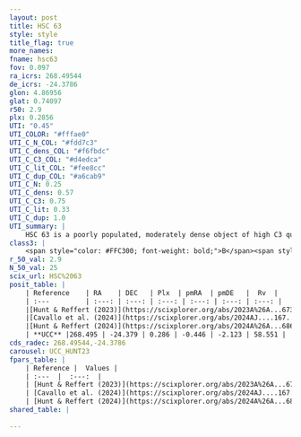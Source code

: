 ```yaml
---
layout: post
title: HSC 63
style: style
title_flag: true
more_names: 
fname: hsc63
fov: 0.097
ra_icrs: 268.49544
de_icrs: -24.3786
glon: 4.86956
glat: 0.74097
r50: 2.9
plx: 0.2856
UTI: "0.45"
UTI_COLOR: "#fffae0"
UTI_C_N_COL: "#fdd7c3"
UTI_C_dens_COL: "#f6fbdc"
UTI_C_C3_COL: "#d4edca"
UTI_C_lit_COL: "#fee8cc"
UTI_C_dup_COL: "#a6cab9"
UTI_C_N: 0.25
UTI_C_dens: 0.57
UTI_C_C3: 0.75
UTI_C_lit: 0.33
UTI_C_dup: 1.0
UTI_summary: |
    HSC 63 is a poorly populated, moderately dense object of high C3 quality. It was recently reported in the literature.
class3: |
    <span style="color: #FFC300; font-weight: bold;">B</span><span style="color: green; font-weight: bold;">A</span>
r_50_val: 2.9
N_50_val: 25
scix_url: HSC%2063
posit_table: |
    | Reference    | RA    | DEC   | Plx  | pmRA  | pmDE   |  Rv  |
    | :---         | :---: | :---: | :---: | :---: | :---: | :---: |
    |[Hunt & Reffert (2023)](https://scixplorer.org/abs/2023A%26A...673A.114H) | 268.49 | -24.369 | 0.289 | -0.408 | -2.133 | -16.079 |
    |[Cavallo et al. (2024)](https://scixplorer.org/abs/2024AJ....167...12C) | 268.5 | -24.384 | 0.293 | -- | -- | -- |
    |[Hunt & Reffert (2024)](https://scixplorer.org/abs/2024A%26A...686A..42H) | 268.49 | -24.369 | 0.289 | -0.408 | -2.133 | -16.079 |
    | **UCC** |268.495 | -24.379 | 0.286 | -0.446 | -2.123 | 58.551 | 
cds_radec: 268.49544,-24.3786
carousel: UCC_HUNT23
fpars_table: |
    | Reference |  Values |
    | :---  |  :---:  |
    | [Hunt & Reffert (2023)](https://scixplorer.org/abs/2023A%26A...673A.114H) | `AV50=4.728, diffAV50=2.905, MOD50=12.419, logAge50=8.654` |
    | [Cavallo et al. (2024)](https://scixplorer.org/abs/2024AJ....167...12C) | `AV50=4.91, dMod50=13.24, logAge50=7.94, [Fe/H]50=-0.69` |
    | [Hunt & Reffert (2024)](https://scixplorer.org/abs/2024A%26A...686A..42H) | `MassJ=1478.17` |
shared_table: |
    
---
```

